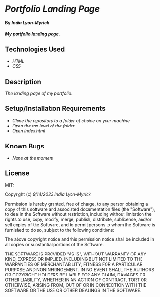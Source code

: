 # _Portfolio Landing Page_

#### By _**India Lyon-Myrick**_

#### _My portfolio landing page._

## Technologies Used

* _HTML_
* _CSS_

## Description

_The landing page of my portfolio._

## Setup/Installation Requirements

* _Clone the repository to a folder of choice on your machine_
* _Open the top level of the folder_
* _Open index.html_

## Known Bugs

* _None at the moment_

## License

MIT:

Copyright (c) _9/14/2023_ _India Lyon-Myrick_

Permission is hereby granted, free of charge, to any person obtaining a copy of this software and associated documentation files (the "Software"), to deal in the Software without restriction, including without limitation the rights to use, copy, modify, merge, publish, distribute, sublicense, and/or sell copies of the Software, and to permit persons to whom the Software is furnished to do so, subject to the following conditions:

The above copyright notice and this permission notice shall be included in all copies or substantial portions of the Software.

THE SOFTWARE IS PROVIDED "AS IS", WITHOUT WARRANTY OF ANY KIND, EXPRESS OR IMPLIED, INCLUDING BUT NOT LIMITED TO THE WARRANTIES OF MERCHANTABILITY, FITNESS FOR A PARTICULAR PURPOSE AND NONINFRINGEMENT. IN NO EVENT SHALL THE AUTHORS OR COPYRIGHT HOLDERS BE LIABLE FOR ANY CLAIM, DAMAGES OR OTHER LIABILITY, WHETHER IN AN ACTION OF CONTRACT, TORT OR OTHERWISE, ARISING FROM, OUT OF OR IN CONNECTION WITH THE SOFTWARE OR THE USE OR OTHER DEALINGS IN THE SOFTWARE.